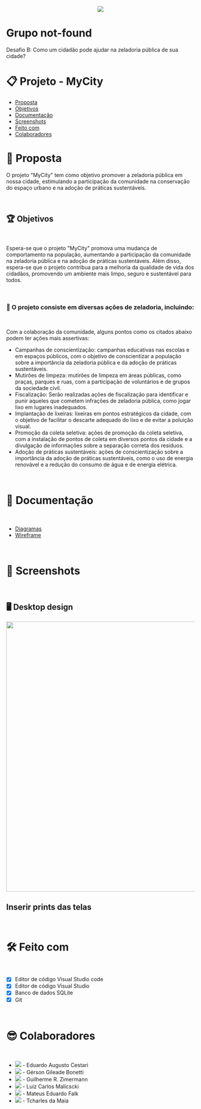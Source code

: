 
<p align="center">
  <image
  src="https://img.shields.io/github/languages/count/more-devs-2-blu/not-found"
  />
</p>

# Grupo not-found
Desafio B: Como um cidadão pode ajudar na zeladoria pública de sua cidade?

# 📋 Projeto - MyCity

- [Proposta](#id01)
- [Objetivos](#id01.1)
- [Documentação](#id02)
- [Screenshots](#id03)
- [Feito com](#id04)
- [Colaboradores](#id05)

# 🚀 Proposta <a name="id01"></a>

O projeto "MyCity" tem como objetivo promover a zeladoria pública em nossa cidade, estimulando a participação da comunidade na conservação do espaço urbano e na adoção de práticas sustentáveis.

<br />

## 🏆 Objetivos <a name="id01.1"></a>

<br />

Espera-se que o projeto "MyCity" promova uma mudança de comportamento na população, aumentando a participação da comunidade na zeladoria pública e na adoção de práticas sustentáveis. Além disso, espera-se que o projeto contribua para a melhoria da qualidade de vida dos cidadãos, promovendo um ambiente mais limpo, seguro e sustentável para todos.

<br />

### 🎯 O projeto consiste em diversas ações de zeladoria, incluindo: <a name="id01.1.1"></a>

<br />

Com a colaboração da comunidade, alguns pontos como os citados abaixo podem ter ações mais assertivas:

- Campanhas de conscientização: campanhas educativas nas escolas e em espaços públicos, com o objetivo de conscientizar a população sobre a importância da zeladoria pública e da adoção de práticas sustentáveis.
- Mutirões de limpeza: mutirões de limpeza em áreas públicas, como praças, parques e ruas, com a participação de voluntários e de grupos da sociedade civil.
- Fiscalização: Serão realizadas ações de fiscalização para identificar e punir aqueles que cometem infrações de zeladoria pública, como jogar lixo em lugares inadequados.
- Implantação de lixeiras: lixeiras em pontos estratégicos da cidade, com o objetivo de facilitar o descarte adequado do lixo e de evitar a poluição visual.
- Promoção da coleta seletiva: ações de promoção da coleta seletiva, com a instalação de pontos de coleta em diversos pontos da cidade e a divulgação de informações sobre a separação correta dos resíduos.
- Adoção de práticas sustentáveis: ações de conscientização sobre a importância da adoção de práticas sustentáveis, como o uso de energia renovável e a redução do consumo de água e de energia elétrica.

<br />

# 📝 Documentação <a name="id02"></a>

<br />

- [Diagramas](https://github.com/more-devs-2-blu/not-found/tree/main/documenta%C3%A7%C3%B5es/Diagramas)
- [Wireframe](https://github.com/more-devs-2-blu/not-found/tree/main/documenta%C3%A7%C3%B5es/WireFrame)

<br />

# :camera_flash: Screenshots <a name="id03"></a>

<br />

## :desktop_computer: Desktop design

<p  align="center"><img width="720px" src="./presentation/desktop.png" align="center"></img></p>

## Inserir prints das telas

<br />

# 🛠 Feito com <a name="id04"></a>

<br />

- [x] Editor de código Visual Studio code
- [x] Editor de código Visual Studio
- [x] Banco de dados SQLite
- [x] Git

<br />

# :sunglasses: Colaboradores <a name="id05"></a>

<br />

- [<image src="https://img.shields.io/badge/LinkedIn-0077B5?style=for-the-badge&logo=linkedin&logoColor=white"/>](https://www.linkedin.com/in/eduardocestari/) - Eduardo Augusto Cestari  
- [<image src="https://img.shields.io/badge/LinkedIn-0077B5?style=for-the-badge&logo=linkedin&logoColor=white"/>](https://www.linkedin.com/in/gerson-gileade-bonetti/) - Gérson Gileade Bonetti  
- [<image src="https://img.shields.io/badge/LinkedIn-0077B5?style=for-the-badge&logo=linkedin&logoColor=white"/>](https://www.linkedin.com/in/guilherme-rafael-zimermann-072825232/) - Guilherme R. Zimermann 
- [<image src="https://img.shields.io/badge/LinkedIn-0077B5?style=for-the-badge&logo=linkedin&logoColor=white"/>](https://www.linkedin.com/in/luiz-carlos-malicscki-34834a98/) - Luiz Carlos Malicscki 
- [<image src="https://img.shields.io/badge/LinkedIn-0077B5?style=for-the-badge&logo=linkedin&logoColor=white"/>](https://www.linkedin.com/in/mateus-eduardo-falk/) -  Mateus Eduardo Falk 
- [<image src="https://img.shields.io/badge/LinkedIn-0077B5?style=for-the-badge&logo=linkedin&logoColor=white"/>](https://www.linkedin.com/in/tcharles-maia/) - Tcharles da Maia
